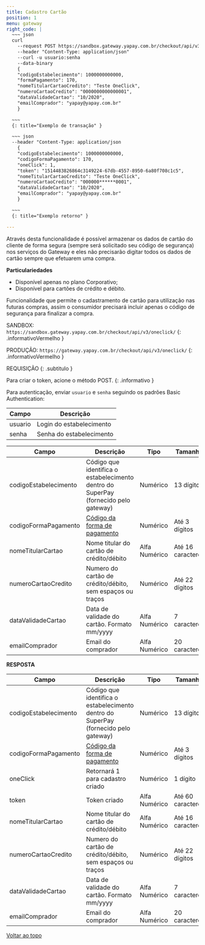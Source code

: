 ```yaml
---
title: Cadastro Cartão 
position: 1
menu: gateway
right_code: |
  ~~~ json
  curl
    --request POST https://sandbox.gateway.yapay.com.br/checkout/api/v3/oneclick
    --header "Content-Type: application/json"
    --curl -u usuario:senha
    --data-binary
    {
    "codigoEstabelecimento": 1000000000000,
    "formaPagamento": 170,
    "nomeTitularCartaoCredito": "Teste OneClick",
    "numeroCartaoCredito": "0000000000000001",
    "dataValidadeCartao": "10/2020",
    "emailComprador": "yapay@yapay.com.br"
    }

  ~~~
  {: title="Exemplo de transação" }

  ~~~ json
  --header "Content-Type: application/json
    { 
    "codigoEstabelecimento": 1000000000000,
    "codigoFormaPagamento": 170,
    "oneClick": 1,
    "token": "1514483826864c3149224-67db-4557-8950-6a80f708c1c5",
    "nomeTitularCartaoCredito": "Teste OneClick",
    "numeroCartaoCredito": "000000******0001",
    "dataValidadeCartao": "10/2020",
    "emailComprador": "yapay@yapay.com.br"
    }

  ~~~
  {: title="Exemplo retorno" }

---
```



Através desta funcionalidade é possível armazenar os dados de cartão do cliente de forma segura (sempre será solicitado seu código de segurança) nos serviços do Gateway e eles não precisarão digitar todos os dados de cartão sempre que efetuarem uma compra.

**Particulariedades**

* Disponível apenas no plano Corporativo;
* Disponível para cartões de crédito e débito.


Funcionalidade que permite o cadastramento de cartão para utilização nas futuras compras, assim o consumidor precisará incluir apenas o código de segurança para finalizar a compra.

 <i class="fa fa-exclamation-circle" aria-hidden="true"></i> SANDBOX: `https://sandbox.gateway.yapay.com.br/checkout/api/v3/oneclick/`
{: .informativoVermelho }

<i class="fa fa-exclamation-circle" aria-hidden="true"></i> PRODUÇÃO: `https://gateway.yapay.com.br/checkout/api/v3/oneclick/`
{: .informativoVermelho }


REQUISIÇÃO
{: .subtitulo }

<i class="fa fa-info-circle" aria-hidden="true"></i> Para criar o token, acione o método <span class="post">POST</span>.
{: .informativo }

 Para autenticação, enviar `usuario` e `senha` seguindo os padrões Basic Authentication:

| Campo    | Descrição                |
|----------|--------------------------|
| usuario  | Login do estabelecimento |
| senha    | Senha do estabelecimento |



| Campo                 | Descrição                                                                           | Tipo          | Tamanho           | Obrigatório |
|-----------------------|-------------------------------------------------------------------------------------|---------------|-------------------|-------------|
| codigoEstabelecimento | Código que identifica o estabelecimento dentro do SuperPay (fornecido pelo gateway) | Numérico      | 13 dígitos        | Sim         |
| codigoFormaPagamento  | <a href="/gateway/rest/codigos-da-api-rest/#forma-de-pagamento" target="_blank" class="linkPadraoVerde">Código da forma de pagamento</a>                                                        | Numérico      | Até 3 dígitos     | Sim         |
| nomeTitularCartao     | Nome titular do cartão de crédito/débito                                            | Alfa Numérico | Até 16 caracteres | Sim         |
| numeroCartaoCredito   | Numero do cartão de crédito/débito, sem espaços ou traços                           | Numérico      | Até 22 dígitos    | Sim         |
| dataValidadeCartao    | Data de validade do cartão. Formato mm/yyyy                                         | Alfa Numérico | 7 caracteres      | Sim         |
| emailComprador        | Email do comprador                                                                  | Alfa Numérico | 20 caracteres     | Não         |


**RESPOSTA**


| Campo                 | Descrição                                                                           | Tipo          | Tamanho           |
|-----------------------|-------------------------------------------------------------------------------------|---------------|-------------------|
| codigoEstabelecimento | Código que identifica o estabelecimento dentro do SuperPay (fornecido pelo gateway) | Numérico      | 13 dígitos        |
| codigoFormaPagamento  | <a href="/gateway/rest/codigos-da-api-rest/#forma-de-pagamento" target="_blank" class="linkPadraoVerde">Código da forma de pagamento</a>                                                        | Numérico      | Até 3 dígitos     |
| oneClick              | Retornará 1 para cadastro criado                                                    | Numérico      | 1 dígito          |
| token                 | Token criado                                                                        | Alfa Numérico | Até 60 caracteres |
| nomeTitularCartao     | Nome titular do cartão de crédito/débito                                            | Alfa Numérico | Até 16 caracteres |
| numeroCartaoCredito   | Numero do cartão de crédito/débito, sem espaços ou traços                           | Numérico      | Até 22 dígitos    |
| dataValidadeCartao    | Data de validade do cartão. Formato mm/yyyy                                         | Alfa Numérico | 7 caracteres      |
| emailComprador        | Email do comprador                                                                  | Alfa Numérico | 20 caracteres     |




<div class="voltar-ao-topo"><a href="#"><i class="fa fa-arrow-up" aria-hidden="true"></i>Voltar ao topo</a></div>